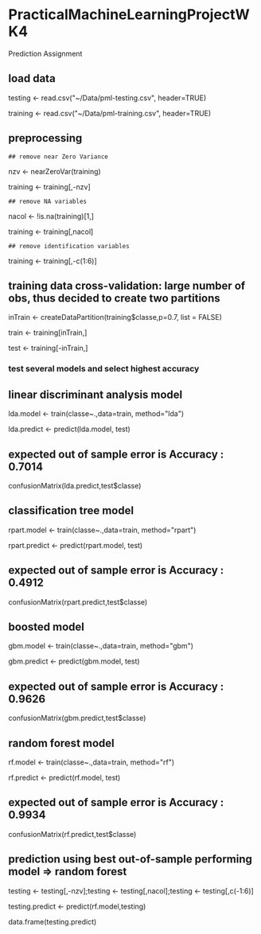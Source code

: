 # PracticalMachineLearningProjectWK4
Prediction Assignment

## load data
testing <- read.csv("~/Data/pml-testing.csv", header=TRUE)

training <- read.csv("~/Data/pml-training.csv", header=TRUE)

## preprocessing
    ## remove near Zero Variance
nzv <- nearZeroVar(training)

training <- training[,-nzv]

    ## remove NA variables
nacol <- !is.na(training)[1,]

training <- training[,nacol]

    ## remove identification variables
training <- training[,-c(1:6)]

## training data cross-validation: large number of obs, thus decided to create two partitions
inTrain <- createDataPartition(training$classe,p=0.7, list = FALSE)

train <- training[inTrain,]

test <- training[-inTrain,]

### test several models and select highest accuracy 

## linear discriminant analysis model
lda.model <- train(classe~.,data=train, method="lda")

lda.predict <- predict(lda.model, test)

## expected out of sample error is Accuracy : 0.7014  
confusionMatrix(lda.predict,test$classe)

## classification tree model
rpart.model <- train(classe~.,data=train, method="rpart")

rpart.predict <- predict(rpart.model, test)

## expected out of sample error is Accuracy : 0.4912  
confusionMatrix(rpart.predict,test$classe)

## boosted model
gbm.model <- train(classe~.,data=train, method="gbm")

gbm.predict <- predict(gbm.model, test)

## expected out of sample error is Accuracy : 0.9626   
confusionMatrix(gbm.predict,test$classe)

## random forest model
rf.model <- train(classe~.,data=train, method="rf")

rf.predict <- predict(rf.model, test)

## expected out of sample error is Accuracy : 0.9934   
confusionMatrix(rf.predict,test$classe)

## prediction using best out-of-sample performing model => random forest

testing <- testing[,-nzv];testing <- testing[,nacol];testing <- testing[,c(-1:6)]

testing.predict <- predict(rf.model,testing)

data.frame(testing.predict)


